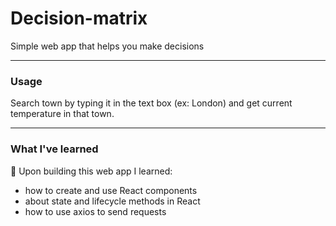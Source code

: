 # Decision-matrix
Simple web app that helps you make decisions

---

### Usage
Search town by typing it in the text box (ex: London) and get current temperature in that town.

---

### What I've learned

📖 Upon building this web app I learned:

- how to create and use React components
- about state and lifecycle methods in React
- how to use axios to send requests
